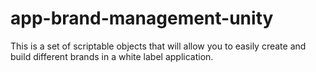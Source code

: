 # app-brand-management-unity
This is a set of scriptable objects that will allow you to easily create and build different brands in a white label application. 
